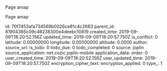 Page amap

Page amap 

id: 70f7453afa734569b0026ce81c4c2683
parent_id: 81904385c09c46238300e4deebc10819
created_time: 2019-09-09T18:20:52.156Z
updated_time: 2019-09-09T18:20:57.750Z
is_conflict: 0
latitude: 0.00000000
longitude: 0.00000000
altitude: 0.0000
author: 
source_url: 
is_todo: 0
todo_due: 0
todo_completed: 0
source: joplin
source_application: net.cozic.joplin-mobile
application_data: 
order: 0
user_created_time: 2019-09-09T18:20:52.156Z
user_updated_time: 2019-09-09T18:20:57.750Z
encryption_cipher_text: 
encryption_applied: 0
type_: 1